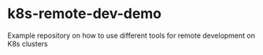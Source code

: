 # k8s-remote-dev-demo
Example repository on how to use different tools for remote development on K8s clusters
